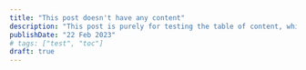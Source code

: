 ```yaml
---
title: "This post doesn't have any content"
description: "This post is purely for testing the table of content, which should not be rendered"
publishDate: "22 Feb 2023"
# tags: ["test", "toc"]
draft: true
---
```


